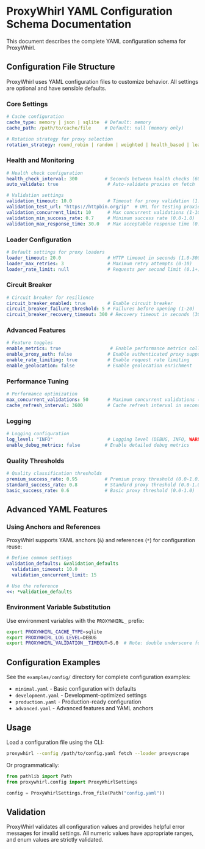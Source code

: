 # ProxyWhirl YAML Configuration Schema Documentation

This document describes the complete YAML configuration schema for ProxyWhirl.

## Configuration File Structure

ProxyWhirl uses YAML configuration files to customize behavior. All settings are optional and have sensible defaults.

### Core Settings

```yaml
# Cache configuration
cache_type: memory | json | sqlite  # Default: memory
cache_path: /path/to/cache/file     # Default: null (memory only)

# Rotation strategy for proxy selection
rotation_strategy: round_robin | random | weighted | health_based | least_used  # Default: round_robin
```

### Health and Monitoring

```yaml
# Health check configuration
health_check_interval: 300          # Seconds between health checks (60-3600)
auto_validate: true                  # Auto-validate proxies on fetch

# Validation settings
validation_timeout: 10.0             # Timeout for proxy validation (1.0-60.0)
validation_test_url: "https://httpbin.org/ip"  # URL for testing proxies
validation_concurrent_limit: 10      # Max concurrent validations (1-100)
validation_min_success_rate: 0.7     # Minimum success rate (0.0-1.0)
validation_max_response_time: 30.0   # Max acceptable response time (0.1+)
```

### Loader Configuration

```yaml
# Default settings for proxy loaders
loader_timeout: 20.0                 # HTTP timeout in seconds (1.0-300.0)
loader_max_retries: 3                # Maximum retry attempts (0-10)
loader_rate_limit: null              # Requests per second limit (0.1+)
```

### Circuit Breaker

```yaml
# Circuit breaker for resilience
circuit_breaker_enabled: true        # Enable circuit breaker
circuit_breaker_failure_threshold: 5 # Failures before opening (1-20)
circuit_breaker_recovery_timeout: 300 # Recovery timeout in seconds (30-3600)
```

### Advanced Features

```yaml
# Feature toggles
enable_metrics: true                  # Enable performance metrics collection
enable_proxy_auth: false             # Enable authenticated proxy support
enable_rate_limiting: true           # Enable request rate limiting
enable_geolocation: false            # Enable geolocation enrichment
```

### Performance Tuning

```yaml
# Performance optimization
max_concurrent_validations: 50       # Maximum concurrent validations (1-200)
cache_refresh_interval: 3600         # Cache refresh interval in seconds (300-86400)
```

### Logging

```yaml
# Logging configuration
log_level: "INFO"                    # Logging level (DEBUG, INFO, WARNING, ERROR, CRITICAL)
enable_debug_metrics: false         # Enable detailed debug metrics
```

### Quality Thresholds

```yaml
# Quality classification thresholds
premium_success_rate: 0.95          # Premium proxy threshold (0.0-1.0)
standard_success_rate: 0.8          # Standard proxy threshold (0.0-1.0)
basic_success_rate: 0.6             # Basic proxy threshold (0.0-1.0)
```

## Advanced YAML Features

### Using Anchors and References

ProxyWhirl supports YAML anchors (`&`) and references (`*`) for configuration reuse:

```yaml
# Define common settings
validation_defaults: &validation_defaults
  validation_timeout: 10.0
  validation_concurrent_limit: 15

# Use the reference
<<: *validation_defaults
```

### Environment Variable Substitution

Use environment variables with the `PROXYWHIRL_` prefix:

```bash
export PROXYWHIRL_CACHE_TYPE=sqlite
export PROXYWHIRL_LOG_LEVEL=DEBUG
export PROXYWHIRL_VALIDATION__TIMEOUT=5.0  # Note: double underscore for nested values
```

## Configuration Examples

See the `examples/config/` directory for complete configuration examples:

- `minimal.yaml` - Basic configuration with defaults
- `development.yaml` - Development-optimized settings
- `production.yaml` - Production-ready configuration
- `advanced.yaml` - Advanced features and YAML anchors

## Usage

Load a configuration file using the CLI:

```bash
proxywhirl --config /path/to/config.yaml fetch --loader proxyscrape
```

Or programmatically:

```python
from pathlib import Path
from proxywhirl.config import ProxyWhirlSettings

config = ProxyWhirlSettings.from_file(Path("config.yaml"))
```

## Validation

ProxyWhirl validates all configuration values and provides helpful error messages for invalid settings. All numeric values have appropriate ranges, and enum values are strictly validated.

